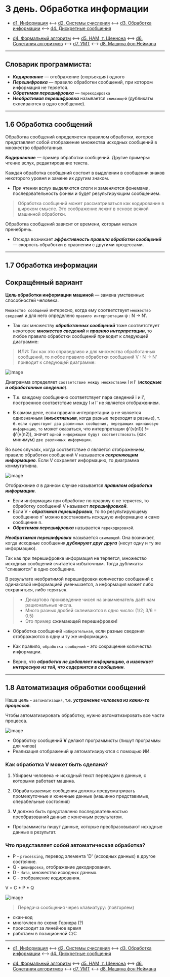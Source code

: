 # 3 день. Обработка информации

- [d1. Информация](https://mai-806.github.io/fund-wiki/1sem/day1.html) <--> [d2. Системы счисления](https://mai-806.github.io/fund-wiki/1sem/day2.html) <--> [d3. Обработка информации](https://mai-806.github.io/fund-wiki/1sem/day3.html) <--> [d4. Дискретные сообщения](https://mai-806.github.io/fund-wiki/1sem/day4_1.html)

- [d4. Формальный алгоритм](https://mai-806.github.io/fund-wiki/1sem/day4_2.html) <--> [d5. НАМ, т. Шеннона](https://mai-806.github.io/fund-wiki/1sem/day5.html) <--> [d6. Сочетания алгоритмов](https://mai-806.github.io/fund-wiki/1sem/day6_1.html) <--> [d7. УМТ](https://mai-806.github.io/fund-wiki/1sem/day7.html) <--> [d8. Машина фон Неймана](https://mai-806.github.io/fund-wiki/1sem/day8.html)

***

## Словарик программиста:
- ***Кодирование*** — отображение (сюръекция) одного
- ***Перешифровка*** — правило обработки сообщений, при котором информация не теряется.
- ***Обратимая перешифровка*** — `перекодировка`
- ***Необратимая перешифровка*** называется `сжимающей` (дубликаты склеиваются в одно сообщение).

***

## 1.6 Обработка сообщений

Обработка сообщений определяется правилом обработки, которое представляет собой
отображение множества исходных сообщений в множество обработанных.

***Кодирование*** — пример обработки сообщений.
Другие примеры: чтение вслух, редактирование текста.

Каждая обработка сообщений состоит в выделении в сообщении знаков некоторого уровня и замене их другим знаком.

- При чтении вслух выделяются слоги и заменяются фонемами, последовательность фонем и будет результирующим сообщением.

> Обработка сообщений может рассматриваться как кодирование в широком смысле. Это соображение лежит в основе всякой машинной обработки.

Обработка сообщений зависит от времени, которым нельзя пренебречь. 
- Отсюда возникает ***эффективность правила обработки сообщений*** — скорость обработки в сравнении с другими процессами.

***
## 1.7 Обработка информации

## Сокращённый вариант

**Цель обработки информации машиной** — замена умственных способностей человека.

`Множество сообщений` интересно, когда ему соответствует `множество сведений` и для него определено `правило интерпретации` φ : N → N'.

- Так как множеству ***обработанных сообщений*** тоже соответствует некоторое ***множество сведений*** и ***правило интерпретации***, то любое правило обработки сообщений приводит к следующей диаграмме:

> ИЛИ: Так как это справедливо и для множества обработанных сообщений, то любое правило обработки сообщений V : N → N' приводит к следующей диаграмме:

![image](https://user-images.githubusercontent.com/113284506/210335204-738f4460-2bd1-439a-89f5-b176724abe44.png)

Диаграмма определяет `соответствие между множествами` I и I' (***исходные и обработанные сведения***).
- Т.к. каждому сообщению соответствует пара сведений i и i', построенное соответствие между I и I' не является отображением.

- В самом деле, если правило интерпретации φ не является однозначным (***инъективным***, когда разные переходят в разные),
т. е. `если существуют два различных сообщения, передающих одинаковую информацию`, `то` может оказаться, что интерпретации ф'(v(n1)) != ф'(v(n2)),
значит `одной информации будут соответствовать` (как минимум) `две различных информации`.

Во всех случаях, когда соответствие σ является отображением, правило обработки сообщений V называется ***сохраняющим информацию***.
Если V сохраняет информацию, то диаграмма коммутативна.

![image](https://user-images.githubusercontent.com/113284506/210335204-738f4460-2bd1-439a-89f5-b176724abe44.png)

Отображение σ в данном случае называется ***правилом обработки информации***.

- Если информация при обработке по правилу σ не теряется, то обработку сообщений V называют ***перешифровкой***.
- Если V - ***обратимая перешифровка***, то по результирующему сообщению n' можно восстановить исходную информацию и само сообщение n.
- ***Обратимая перешифровка*** называется `перекодировкой`.

***Необратимая перешифровка*** называется `сжимающей`.
Она возникает, когда исходные сообщения ***дублируют друг друга*** (несут одну и ту же информацию). 

Так как при перешифровке информация не теряется, множество исходных сообщений считается избыточным.
Тогда дубликаты "сливаются" в одно сообщение. 

В результате необратимой перешифровки количество сообщений с одинаковой информацией уменьшается, а информация может либо сохраняться, либо теряться.

> - Декартово произведение чисел на знамменатель даёт нам рациональные числа.
> - Много разных дробей склеиваются в одно число: (1/2; 3/6 = 0.5)
> - Это пример **сжимающей перешифровки!**


- Обработка сообщений `избирательная`, если разные сведения отображаются в одну и ту же информацию.

- Как правило, `обработка сообщений` - это сокращение количества информации.
- Верно, что ***обработка не добавляет информацию, а извлекает интересную из той, что содержится в сообщении***.

***
## 1.8 Автоматизация обработки сообщений

Наша цель - `автоматизация`, т.е. ***устранение человека из каких-то процессов***.

Чтобы автоматизировать обработку, нужно автоматизировать все части процесса.

![image](https://user-images.githubusercontent.com/113284506/210446969-78bf869a-d17c-40bc-82f5-6830e3a86cdc.png)

- Обработку сообщений **V** делают программисты (пишут программы для чипов)
- Реализация отображений φ автоматизируются с помощью ИИ.

### Как обработка V может быть сделана?
 
1) Убираем человека => исходный текст переводим в данные, с которыми работает машина.

2) Обрабатываемые сообщения должны предусматривать промежуточные и конечные данные (машинно представимые, операбельные состояния)

3) **V** должно быть представлено последовательностью преобразований данных с конечным результатом.

- Программисты пишут данные, которые преобразовывают исходные данные в результат.

### Что представляет собой автоматическая обработка?
- P - `processing`, перевод элемента 'D' (исходных данных) в другое состояние.
- Q - `дешифровка`, отображение декодирования.
- D - `data`, множество исходных данных.
- С - отображение кодирования.

 V = C * P * Q
 
 ![image](https://user-images.githubusercontent.com/113284506/210447781-6b38c735-544d-46ff-9432-f184b427aa9f.png)


>Передача сообщения через клавиатуру: (повторяем)
- скан-код
- многочлен по схеме Горнера (?)
- происходит за линейное время
- работаем в позиционной С/С

***

- [d1. Информация](https://mai-806.github.io/fund-wiki/1sem/day1.html) <--> [d2. Системы счисления](https://mai-806.github.io/fund-wiki/1sem/day2.html) <--> [d3. Обработка информации](https://mai-806.github.io/fund-wiki/1sem/day3.html) <--> [d4. Дискретные сообщения](https://mai-806.github.io/fund-wiki/1sem/day4_1.html)

- [d4. Формальный алгоритм](https://mai-806.github.io/fund-wiki/1sem/day4_2.html) <--> [d5. НАМ, т. Шеннона](https://mai-806.github.io/fund-wiki/1sem/day5.html) <--> [d6. Сочетания алгоритмов](https://mai-806.github.io/fund-wiki/1sem/day6_1.html) <--> [d7. УМТ](https://mai-806.github.io/fund-wiki/1sem/day7.html) <--> [d8. Машина фон Неймана](https://mai-806.github.io/fund-wiki/1sem/day8.html)
